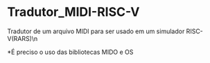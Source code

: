 # Tradutor_MIDI-RISC-V
Tradutor de um arquivo MIDI para ser usado em um simulador RISC-V(RARS)\n

*É preciso o uso das bibliotecas MIDO e OS
